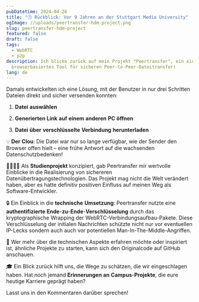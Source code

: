 ```yaml
---
pubDatetime: 2024-04-26
title: "🕒 Rückblick: Vor 9 Jahren an der Stuttgart Media University"
ogImage: //uploads/peertransfer-hdm-project.png
slug: peertransfer-hdm-project
featured: false
draft: false
tags:
  - WebRTC
  - p2p
description: Ich blicke zurück auf mein Projekt "Peertransfer", ein einfaches,
  browserbasiertes Tool für sicheren Peer-to-Peer-Dateitransfer!
lang: de
---
```

Damals entwickelten ich eine Lösung, mit der Benutzer in nur drei Schritten Dateien direkt und sicher versenden konnten:

1.  **Datei** **auswählen**
    
2.  **Generierten** **Link** **auf** **einem** **anderen** **PC** **öffnen**
    
3.  **Datei** **über** **verschlüsselte** **Verbindung** **herunterladen**
    

💡 **Der** **Clou**: Die Datei war nur so lange verfügbar, wie der Sender den Browser offen hielt – eine frühe Antwort auf die wachsenden Datenschutzbedenken!

👨‍🎓👩‍🎓 Als **Studienprojekt** konzipiert, gab Peertransfer mir wertvolle Einblicke in die Realisierung von sichereren Datenübertragungstechnologien. Das Projekt mag nicht die Welt verändert haben, aber es hatte definitiv positiven Einfluss auf meinen Weg als Software-Entwickler.

🔒 Ein Einblick in die **technische** **Umsetzung**: Peertransfer nutzte eine **authentifizierte** **Ende**\-**zu**\-**Ende**\-**Verschlüsselung** durch das kryptographische Wrapping der WebRTC-Verbindungsaufbau-Pakete. Diese Verschlüsselung der initialen Nachrichten schützte nicht nur vor eventuellen IP-Lecks sondern auch auch vor potentiellen Man-In-The-Middle-Angriffen.

🔗 Wer mehr über die technischen Aspekte erfahren möchte oder inspiriert ist, ähnliche Projekte zu starten, kann sich den Originalcode auf GitHub anschauen.

🎓 Ein Blick zurück hilft uns, die Wege zu schätzen, die wir eingeschlagen haben. Hat noch jemand **Erinnerungen** **an** **Campus**\-**Projekte**, die eure heutige Karriere geprägt haben?

Lasst uns in den Kommentaren darüber sprechen!